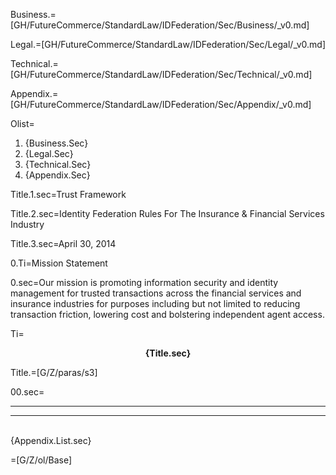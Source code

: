 Business.=[GH/FutureCommerce/StandardLaw/IDFederation/Sec/Business/_v0.md]

Legal.=[GH/FutureCommerce/StandardLaw/IDFederation/Sec/Legal/_v0.md]

Technical.=[GH/FutureCommerce/StandardLaw/IDFederation/Sec/Technical/_v0.md]

Appendix.=[GH/FutureCommerce/StandardLaw/IDFederation/Sec/Appendix/_v0.md]

Olist=<ol><li>{Business.Sec}<li>{Legal.Sec}<li>{Technical.Sec}<li>{Appendix.Sec}</ol>

Title.1.sec=Trust Framework

Title.2.sec=Identity Federation Rules For The Insurance & Financial Services Industry

Title.3.sec=April 30, 2014

0.Ti=Mission Statement

0.sec=Our mission is promoting information security and identity management for trusted transactions across the financial services and insurance industries for purposes including but not limited to reducing transaction friction, lowering cost and bolstering independent agent access.

Ti=<center><b>{Title.sec}</b></center>

Title.=[G/Z/paras/s3]

00.sec=<hr><hr><br>{Appendix.List.sec}
  
=[G/Z/ol/Base]
